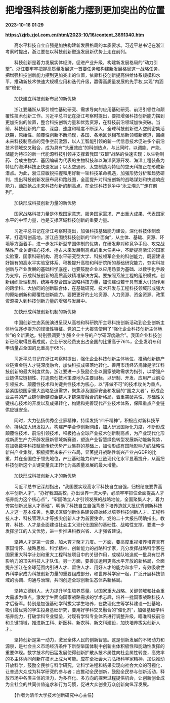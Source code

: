 # 把增强科技创新能力摆到更加突出的位置

**2023-10-16 01:29**

**https://zjrb.zjol.com.cn/html/2023-10/16/content_3691340.htm**

　　高水平科技自立自强是加快构建新发展格局的本质要求。习近平总书记在浙江考察时提出，浙江要在以科技创新塑造发展新优势上走在前列。

　　科技创新是着力发展实体经济，促进产业升级，构建新发展格局的“动力引擎”。浙江要牢牢把握高质量发展这一首要任务和构建新发展格局这一战略任务，把增强科技创新能力摆到更加突出的位置，依靠科技创新提高供给体系规模和水平，推动新技术快速大规模应用和迭代升级，赢得高质量发展的先手权,实现“内涵型”增长。

　　加快建立科技创新布局的新优势

　　浙江要踊跃从事引领性基础研究、需求导向的应用基础研究、前沿引领性和颠覆性技术创新工作。习近平总书记在浙江考察时提出，要把增强科技创新能力摆到更加突出的位置，整合科技创新力量和优势资源，在科技前沿领域加快突破。当前，科技创新的广度、深度、速度和精度不断深入，全球科技创新进入空前密集活跃期，原始性、颠覆性创新不断涌现，各国、各地区竞相布局新领域新赛道，围绕未来科技制高点的竞争空前激烈，以人工智能引领的新一代信息技术促进多个前沿技术领域交叉融合，成为具有“头雁效应”的科创热点。与此同时，以调能、产能、储能为特征的新一代能源科技引领并支撑着我国“双碳”战略的快速实现；以生物制药、合成生物学、基因编辑为代表的生物科技和以海洋资源开发、海洋工程装备为特征的海洋科技正快速发展；以太空通讯、太空制造为特征的空天科技正在形成新潜点。为此，浙江应敏锐把握和用好新一轮科技革命机遇，加强形势分析和趋势研判，提出科技创新发展布局和路线图，全面提升对科技创新的战略谋划和快速响应能力，踊跃抢占未来科技创新的制高点，在全球科技竞争中“永立潮头”“走在前列”。

　　加快形成科技创新力量的新优势

　　国家战略科技力量是体现国家意志、服务国家需求、产出重大成果、代表国家水平的中坚力量，也是支撑区域科技创新的重要力量。

　　习近平总书记在浙江考察时提出，加强科技基础能力建设，深化科技体制改革，打造科创高地。浙江应围绕科技创新的“四个面向”，从主体、基础、资源、环境等方面着手，进一步发挥新型举国体制的优势，在研发非对称竞争手段、攻克战略性产业关键核心技术、抢占未来发展制高点的重大任务中，不断提高浙江的国家实验室、国家科研机构、高水平研究型大学、科技领军企业的科创能力。既要建设好拥有的高水平实验室体系、积极提升高校和科研院所的基础研究能力，夯实科技创新与产业发展的基础科学底座，也要鼓励企业以应用场景为基础、以数字化手段为支撑，形成科技创新的高质高效精准解决方案。要按照系统工程的组织模式，创新组织管理机制，统筹与整合国家战略科技力量，加快建设若干具有重大引领作用的跨学科、大协同的创新联合体，在基础研究、技术开发与工程科技领域形成强大的原始创新和颠覆性创新能力。要把更好的土地资源、人力资源、资金资源、政策资源投入到科技创新力量的增强与发展中。

　　加快形成科技创新机制的新优势

　　中国创新生态系统演进呈现从高校和科研院所主导科技创新活动到企业创新主体地位逐步提升的规律性特征。党的二十大报告使用了“强化企业科技创新主体地位”的全新表达，特别强调要“加强企业主导的产学研深度融合”。我国企业科技创新已经取得显著成就，企业研发经费支出占全国的比重高于76%，企业发明专利申请量占全国的比重高于65%。

　　习近平总书记在浙江考察时提出，强化企业科技创新主体地位，推动创新链产业链资金链人才链深度融合，加快科技成果落地转化。善用市场经济规律是浙江科技创新的最大制度优势。浙江要进一步鼓励企业以国家战略需求为指引，以增强产业链供应链韧性、打造原创技术策源地为主要目标，以研制、开发、应用产业前沿引领技术、颠覆性技术和关键共性技术为核心，以“非做不可”的技术攻关为重点，紧紧围绕国家重大战略急迫需求，聚焦涉及国家安全和发展的“国之大者”，形成企业主导的产业链创新链资金链人才链深度融合的新格局，着重突破共性、基础性关键核心技术的开发以及成果转化，构建和完善现代产业技术体系，保障重点产业链供应链安全。

　　同时，大力弘扬优秀企业家精神，持续发扬“四千精神”，积极应对新科技革命，持续加大研发投入，构建产学合作创新网络，加大研发国际化力度，不断形成颠覆性技术、前沿引领技术，积极抢占全球产业技术创新制高点，为产业现代化形成新质生产力开辟发展新领域新赛道，塑造产业智慧绿色转型发展新动能新优势，在加强数字科技赋能传统优势产业集群的基础上，加快形成有国际影响力的战略性新兴产业集群，积极探索未来产业布局，显著提升战略性新兴产业占GDP的比重，并在全国位于领先地位，产业基础能力和产业链现代化水平显著提升，从而把科技创新这个关键变量真正转化为高质量发展的最大增量。

　　加快形成科技创新人才的新优势

　　习近平总书记深刻指出，“我国要实现高水平科技自立自强，归根结底要靠高水平创新人才”，“办好我国高校，办出世界一流大学，必须牢牢抓住全面提高人才培养能力这个核心点”，“牢固确立人才引领发展的战略地位，全面聚集人才，着力夯实创新发展人才基础”，明确了科技自立自强背景下培养造就大批优秀创新科技人才这一基本任务，也要求区域创新体系建设应始终以培养科技创新人才、工程科技人才、科技管理人才等拔尖创新人才为首要使命。党的二十大报告明确指出，教育、科技、人才是全面建设社会主义现代化国家的基础性、战略性支撑。要进一步发挥浙江的人文优势，进一步推进科教兴省、人才强省建设。

　　坚持人才是第一资源，加大育才聚才力度。一方面，要高度重视培养培育具有家国情怀、战略思维、科学精神、创新能力的战略科学家，充分发挥战略科学家在国家重大科学计划和重大工程科技项目中的关键作用，成梯队地造就一批具有世界影响力的顶尖科技人才队伍。另一方面，要善加运用更高水平开放的新格局，全面提升浙江在全球范围内引进人才、留住人才、用好人才的能力和水平，有效吸收世界科学家成为科技创新力量的重要组成部分，和世界科学家一起，广泛开展科技领域的协调、沟通与治理，共同创造全球创新生态体系新格局。

　　坚持立德树人，大力提升学生培养质量。以国家重大战略、关键领域和社会重大需求为重点，激发学生面向国家战略需求的学术志趣，培养一批国家战略科技人才后备军。特别是加强基础学科拔尖学生培养，在数理化生等学科建设一批基地，吸引最优秀的学生投身基础研究，要用好学科交叉融合的“催化剂”，加强基础学科培养能力，打破学科专业壁垒，对现有学科专业体系进行调整升级，瞄准科技前沿和关键领域，推进新工科、新医科、新农科、新文科建设，加快培养拔尖创新人才。

　　坚持创新是第一动力，激发全体人民的创新智慧。这是创新发展的不竭动力和源泉，是社会主义市场经济条件下新型举国体制中创新主体积极性和能动性发挥的重要体现。数字技术的迅猛发展使得创新扩散从技术属性向社会属性转变，高效率的多主体协同创新在技术上成为可能。应在全社会大力弘扬科学家精神，加快推动开放科学，鼓励全民参与科学研究，让科学进程和结果实现向社会大众的可视化，让普通大众成为科学研究的参与者；应推动全民创新，鼓励全民参与创新活动，释放市场中各类主体的活力，为多样化、多方向的探索过程提供机会，让创新创业成为全社会的共同价值追求和行为习惯，促进大众创业万众创新向纵深发展。

　　【作者为清华大学技术创新研究中心主任】